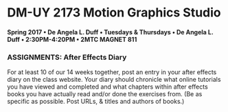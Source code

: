 # DM-UY 2173 Motion Graphics Studio

#### Spring 2017 • De Angela L. Duff • Tuesdays &amp; Thursdays • De Angela L. Duff • 2:30PM-4:20PM • 2MTC MAGNET 811

### ASSIGNMENTS: After Effects Diary

For at least 10 of our 14 weeks together, post an entry in your after effects diary on the class website. Your diary should chronicle what online tutorials you have viewed and completed and what chapters within after effects books you have actually read and/or done the exercises from. (Be as specific as possible. Post URLs, & titles and authors of books.)



